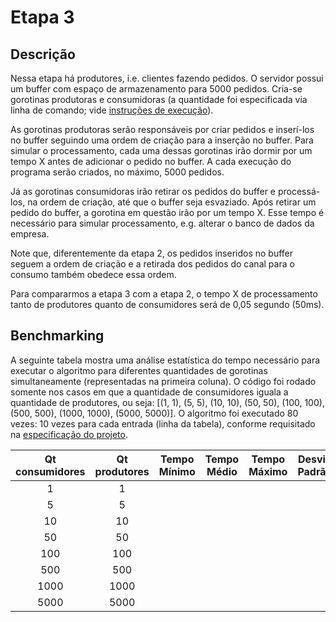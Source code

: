# Etapa 3

## Descrição

Nessa etapa há produtores, i.e. clientes fazendo pedidos. O servidor possui um buffer com espaço de armazenamento para 5000 pedidos. Cria-se gorotinas produtoras e consumidoras \(a quantidade foi especificada via linha de comando; vide [instruções de execução](1-instrucoes.md)\).

As gorotinas produtoras serão responsáveis por criar pedidos e inserí-los no buffer seguindo uma ordem de criação para a inserção no buffer. Para simular o processamento, cada uma dessas gorotinas irão dormir por um tempo X antes de adicionar o pedido no buffer. A cada execução do programa serão criados, no máximo, 5000 pedidos.

Já as gorotinas consumidoras irão retirar os pedidos do buffer e processá-los, na ordem de criação, até que o buffer seja esvaziado. Após retirar um pedido do buffer, a gorotina em questão irão por um tempo X. Esse tempo é necessário para simular processamento, e.g. alterar o banco de dados da empresa.

Note que, diferentemente da etapa 2, os pedidos inseridos no buffer seguem a ordem de criação e a retirada dos pedidos do canal para o consumo também obedece essa ordem.

Para compararmos a etapa 3 com a etapa 2, o tempo X de processamento tanto de produtores quanto de consumidores será de 0,05 segundo \(50ms\).

## Benchmarking

A seguinte tabela mostra uma análise estatística do tempo necessário para executar o algoritmo para diferentes quantidades de gorotinas simultaneamente \(representadas na primeira coluna\). O código foi rodado somente nos casos em que a quantidade de consumidores iguala a quantidade de produtores, ou seja: \[\(1, 1\), \(5, 5\), \(10, 10\), \(50, 50\), \(100, 100\), \(500, 500\), \(1000, 1000\), \(5000, 5000\)\]. O algoritmo foi executado 80 vezes: 10 vezes para cada entrada \(linha da tabela\), conforme requisitado na [especificação do projeto](../Trabalho-Go.pdf).

| Qt consumidores | Qt produtores | Tempo Mínimo | Tempo Médio | Tempo Máximo | Desvio Padrão |
| :---: | :---: | :---: | :---: | :---: | :---: |
| 1 | 1 |  |  |  |  |
| 5 | 5 |  |  |  |  |
| 10 | 10 |  |  |  |  |
| 50 | 50 |  |  |  |  |
| 100 | 100 |  |  |  |  |
| 500 | 500 |  |  |  |  |
| 1000 | 1000 |  |  |  |  |
| 5000 | 5000 |  |  |  |  |



